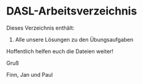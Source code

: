 # DASL-Arbeitsverzeichnis

Dieses Verzeichnis enthält:

1. Alle unsere Lösungen zu den Übungsaufgaben

Hoffentlich helfen euch die Dateien weiter!

Gruß

Finn, Jan und Paul
